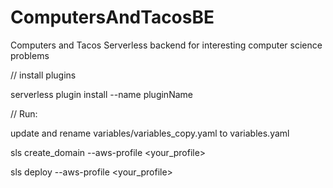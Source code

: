 # ComputersAndTacosBE
Computers and Tacos Serverless backend for interesting computer science problems

// install plugins

serverless plugin install --name pluginName

// Run:

update and rename variables/variables_copy.yaml to variables.yaml 

sls create_domain --aws-profile <your_profile>

sls deploy --aws-profile <your_profile>

